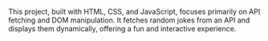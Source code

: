 
This project, built with HTML, CSS, and JavaScript, focuses primarily on API fetching and DOM manipulation. It fetches random jokes from an API and displays 
them dynamically, offering a fun and interactive experience.
